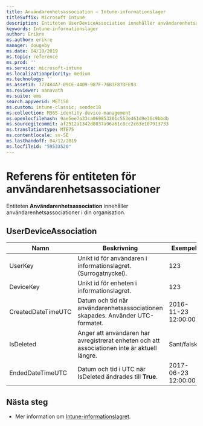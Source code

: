 ```yaml
---
title: Användarenhetsassociation – Intune-informationslager
titleSuffix: Microsoft Intune
description: Entiteten UserDeviceAssociation innehåller användarenhetsassociationer i din organisation.
keywords: Intune-informationslager
author: Erikre
ms.author: erikre
manager: dougeby
ms.date: 04/10/2019
ms.topic: reference
ms.prod: ''
ms.service: microsoft-intune
ms.localizationpriority: medium
ms.technology: ''
ms.assetid: 777484A7-09CE-4409-987F-76B3F87DFE93
ms.reviewer: aanavath
ms.suite: ems
search.appverid: MET150
ms.custom: intune-classic; seodec18
ms.collection: M365-identity-device-management
ms.openlocfilehash: 9ae5ee7a33ca069853201c553e461d9e36c9bbdb
ms.sourcegitcommit: af2512a1342d8037a96a61c8cc2c63e107913733
ms.translationtype: MTE75
ms.contentlocale: sv-SE
ms.lasthandoff: 04/12/2019
ms.locfileid: "59533520"
---
```

# <a name="reference-for-user-device-association-entity"></a>Referens för entiteten för användarenhetsassociationer

Entiteten **Användarenhetsassociation** innehåller användarenhetsassociationer i din organisation.

## <a name="userdeviceassociation"></a>UserDeviceAssociation


|        Namn        |                                           Beskrivning                                            |        Exempel         |
|--------------------|--------------------------------------------------------------------------------------------------|------------------------|
|      UserKey       |              Unikt id för användaren i informationslagret. (Surrogatnyckel).               |          123           |
|     DeviceKey      |                      Unikt id för enheten i informationslagret.                      |          123           |
| CreatedDateTimeUTC |           Datum och tid när användarenhetsassociationen skapades. Använder UTC-formatet.           | 2016-11-23 12:00:00 |
|     IsDeleted      | Anger att användaren har avregistrerat enheten och att associationen inte är aktuell längre. |       Sant/falskt       |
|  EndedDateTimeUTC  |              Datum och tid i UTC när IsDeleted ändrades till <strong>True</strong>.               | 2017-06-23 12:00:00 |

## <a name="next-steps"></a>Nästa steg

- Mer information om [Intune-informationslagret](reports-nav-create-intune-reports.md).
